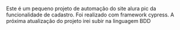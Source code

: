 Este é um pequeno projeto de automação do site alura pic da funcionalidade de cadastro.
Foi realizado com framework cypress.
A próxima atualização do projeto irei subir na linguagem  BDD
